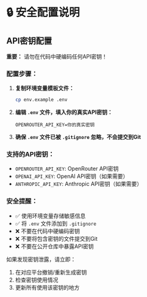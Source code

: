 # 🔒 安全配置说明

## API密钥配置

**重要：** 请勿在代码中硬编码任何API密钥！

### 配置步骤：

1. **复制环境变量模板文件：**
   ```bash
   cp env.example .env
   ```

2. **编辑 `.env` 文件，填入你的真实API密钥：**
   ```
   OPENROUTER_API_KEY=你的真实密钥
   ```

3. **确保 `.env` 文件已被 `.gitignore` 忽略，不会提交到Git**

### 支持的API密钥：

- `OPENROUTER_API_KEY`: OpenRouter API密钥
- `OPENAI_API_KEY`: OpenAI API密钥（如果需要）
- `ANTHROPIC_API_KEY`: Anthropic API密钥（如果需要）

### 安全提醒：

- ✅ 使用环境变量存储敏感信息
- ✅ 将 `.env` 文件添加到 `.gitignore`
- ❌ 不要在代码中硬编码密钥
- ❌ 不要将包含密钥的文件提交到Git
- ❌ 不要在公开仓库中暴露API密钥

如果发现密钥泄露，请立即：
1. 在对应平台撤销/重新生成密钥
2. 检查密钥使用情况
3. 更新所有使用该密钥的地方
